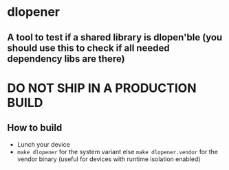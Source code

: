 # dlopener

## A tool to test if a shared library is dlopen'ble (you should use this to check if all needed dependency libs are there)

# DO NOT SHIP IN A PRODUCTION BUILD

## How to build

-   Lunch your device
-   `make dlopener` for the system variant else `make dlopener.vendor` for the vendor binary (useful for devices with runtime isolation enabled)
